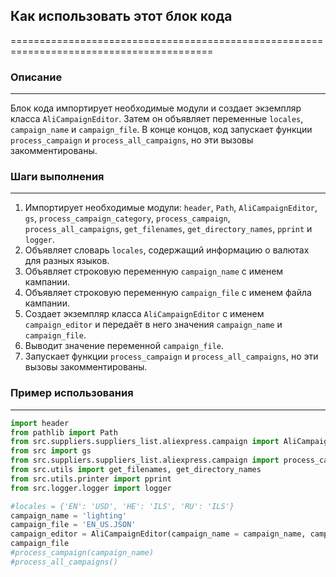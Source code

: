 ## Как использовать этот блок кода
=========================================================================================

### Описание
-------------------------
Блок кода импортирует необходимые модули и создает экземпляр класса `AliCampaignEditor`. Затем он объявляет переменные `locales`, `campaign_name` и `campaign_file`. В конце концов, код запускает функции `process_campaign` и `process_all_campaigns`, но эти вызовы закомментированы.

### Шаги выполнения
-------------------------
1. Импортирует необходимые модули: `header`, `Path`, `AliCampaignEditor`, `gs`, `process_campaign_category`, `process_campaign`, `process_all_campaigns`, `get_filenames`, `get_directory_names`, `pprint` и `logger`.
2. Объявляет словарь `locales`, содержащий информацию о валютах для разных языков.
3. Объявляет строковую переменную `campaign_name` с именем кампании.
4. Объявляет строковую переменную `campaign_file` с именем файла кампании.
5. Создает экземпляр класса `AliCampaignEditor` с именем `campaign_editor` и передаёт в него значения `campaign_name` и `campaign_file`.
6. Выводит значение переменной `campaign_file`.
7. Запускает функции `process_campaign` и `process_all_campaigns`, но эти вызовы закомментированы.

### Пример использования
-------------------------
```python
import header
from pathlib import Path
from src.suppliers.suppliers_list.aliexpress.campaign import AliCampaignEditor
from src import gs
from src.suppliers.suppliers_list.aliexpress.campaign import process_campaign_category, process_campaign,  process_all_campaigns
from src.utils import get_filenames, get_directory_names
from src.utils.printer import pprint
from src.logger.logger import logger

#locales = {'EN': 'USD', 'HE': 'ILS', 'RU': 'ILS'}
campaign_name = 'lighting'
campaign_file = 'EN_US.JSON'
campaign_editor = AliCampaignEditor(campaign_name = campaign_name, campaign_file = campaign_file )
campaign_file
#process_campaign(campaign_name)
#process_all_campaigns()

```